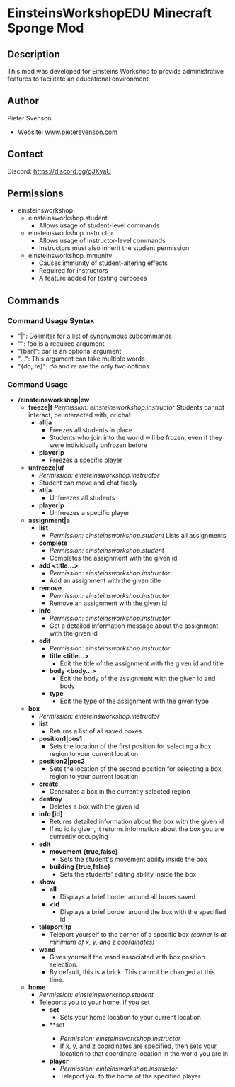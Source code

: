 # EinsteinsWorkshopEDU Minecraft Sponge Mod

## Description
This mod was developed for Einsteins Workshop to provide administrative features to facilitate an educational environment.

## Author
Pieter Svenson  
- Website: www.pietersvenson.com

## Contact
Discord: https://discord.gg/gJXyaU

## Permissions
- einsteinsworkshop
  - einsteinsworkshop.student
    - Allows usage of student-level commands
  - einsteinsworkshop.instructor
    - Allows usage of instructor-level commands
    - Instructors must also inherit the student permission
  - einsteinsworkshop.immunity
    - Causes immunity of student-altering effects
    - Required for instructors
    - A feature added for testing purposes


## Commands
### Command Usage Syntax
- "|": Delimiter for a list of synonymous subcommands
- "<foo>": foo is a required argument
- "[bar]": bar is an optional argument
- "...": This argument can take multiple words
- "{do, re}": *do* and *re* are the only two options

### Command Usage
- **/einsteinsworkshop|ew**
  - **freeze|f**
    *Permission: einsteinsworkshop.instructor*
    Students cannot interact, be interacted with, or chat
    - **all|a**
      - Freezes all students in place
      - Students who join into the world will be frozen, even if they were individually unfrozen before
    - **player|p <player>**
      - Freezes a specific player
  - **unfreeze|uf**
    - *Permission: einsteinsworkshop.instructor*
    - Student can move and chat freely
    - **all|a**
      - Unfreezes all students
    - **player|p <player>**
        - Unfreezes a specific player
  - **assignment|a**
    - **list**
      - *Permission: einsteinsworkshop.student*
      Lists all assignments
    - **complete <id>**
      - *Permission: einsteinsworkshop.student*
      - Completes the assignment with the given id
    - **add <type> <title...>**
      - *Permission: einsteinsworkshop.instructor*
      - Add an assignment with the given title
    - **remove <id>**
      - *Permission: einsteinsworkshop.instructor*
      - Remove an assignment with the given id
    - **info <id>**
      - *Permission: einsteinsworkshop.instructor*
      - Get a detailed information message about the assignment with the given id
    - **edit**
      - *Permission: einsteinsworkshop.instructor*
      - **title <id> <title...>**
        - Edit the title of the assignment with the given id and title
      - **body <id> <body...>**
        - Edit the body of the assignment with the given id and body
      - **type <id> <type>**
        - Edit the type of the assignment with the given type
  - **box**
    - *Permission: einsteinsworkshop.instructor*
    - **list**
      - Returns a list of all saved boxes
    - **position1|pos1**
      - Sets the location of the first position for selecting a box region to your current location
    - **position2|pos2**
      - Sets the location of the second position for selecting a box region to your current location
    - **create**
      - Generates a box in the currently selected region
    - **destroy <id>**
      - Deletes a box with the given id
    - **info [id]**
      - Returns detailed information about the box with the given id
      - If no id is given, it returns information about the box you are currently occupying
    - **edit**
      - **movement <id> {true,false}**
        - Sets the student's movement ability inside the box
      - **building <id> {true,false}**
        - Sets the students' editing ability inside the box
    - **show**
      - **all**
        - Displays a brief border around all boxes saved
      - **<id**
        - Displays a brief border around the box with the specified id
    - **teleport|tp <id>**
      - Teleport yourself to the corner of a specific box *(corner is at minimum of x, y, and z coordinates)*
    - **wand**
      - Gives yourself the wand associated with box position selection.
      - By default, this is a brick. This cannot be changed at this time.
  - **home**
    - *Permission: einsteinsworkshop.student*
    - Teleports you to your home, if you set 
      - **set**
        - Sets your home location to your current location
      - **set <x y z>
        - *Permission: einsteinsworkshop.instructor*
        - If x, y, and z coordinates are specified, then sets your location to that coordinate location in the world you are in
      - **player**
        - *Permission: einteinsworkshop.instructor*
        - Teleport you to the home of the specified player

